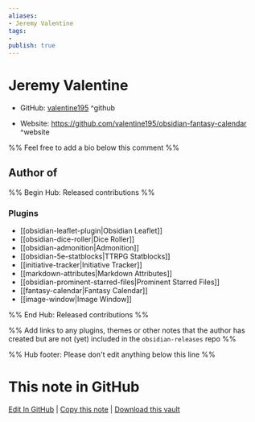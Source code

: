 ```yaml
---
aliases:
- Jeremy Valentine
tags:
- 
publish: true
---
```


# Jeremy Valentine

- GitHub: [valentine195](https://github.com/valentine195/) ^github
<!-- - Discord: `@` ^discord-->
- Website: <https://github.com/valentine195/obsidian-fantasy-calendar> ^website
<!-- - [[Publish sites|Publish site]]: ^publish-->

%% Feel free to add a bio below this comment %%


## Author of

%% Begin Hub: Released contributions %%
### Plugins
- [[obsidian-leaflet-plugin|Obsidian Leaflet]]
- [[obsidian-dice-roller|Dice Roller]]
- [[obsidian-admonition|Admonition]]
- [[obsidian-5e-statblocks|TTRPG Statblocks]]
- [[initiative-tracker|Initiative Tracker]]
- [[markdown-attributes|Markdown Attributes]]
- [[obsidian-prominent-starred-files|Prominent Starred Files]]
- [[fantasy-calendar|Fantasy Calendar]]
- [[image-window|Image Window]]

%% End Hub: Released contributions %%

%% Add links to any plugins, themes or other notes that the author has created but are not (yet) included in the `obsidian-releases` repo %%

<!--
### Unlisted plugins
-->

<!--
### Others
-->

<!--
## Sponsor this author
-->

<!-- - [[GitHub sponsors]]: [Sponsor @valentine195 on GitHub Sponsors](https://github.com/sponsors/valentine195) ^github-sponsor-->
<!-- - [[Buy me a coffee]]: <https://> ^buy-me-a-coffee-->
<!-- - [[PayPal]]: <https://> ^paypal-->
<!-- - [[Patreon]]: <https://> ^patreon-->

<!--
## Follow this author
-->

<!-- - [[YouTube Channels|On YouTube]]: <https://> ^youtube-->
<!-- - Twitter: <https://> ^twitter-->
<!-- - ... -->

%% Hub footer: Please don't edit anything below this line %%

# This note in GitHub

<span class="git-footer">[Edit In GitHub](https://github.dev/obsidian-community/obsidian-hub/blob/main/01%20-%20Community/People/valentine195.md "git-hub-edit-note") | [Copy this note](https://raw.githubusercontent.com/obsidian-community/obsidian-hub/main/01%20-%20Community/People/valentine195.md "git-hub-copy-note") | [Download this vault](https://github.com/obsidian-community/obsidian-hub/archive/refs/heads/main.zip "git-hub-download-vault") </span>
